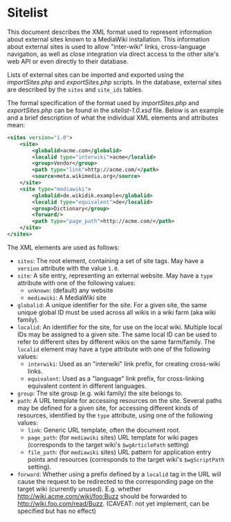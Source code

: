 # Sitelist

This document describes the XML format used to represent information about external sites known to a MediaWiki installation. This information about external sites is used to allow "inter-wiki" links, cross-language navigation, as well as close integration via direct access to the other site's web API or even directly to their database.

Lists of external sites can be imported and exported using the _importSites.php_ and _exportSites.php_ scripts. In the database, external sites are described by the `sites` and `site_ids` tables.

The formal specification of the format used by _importSites.php_ and _exportSites.php_ can be found in the _sitelist-1.0.xsd_ file. Below is an example and a brief description of what the individual XML elements and attributes mean:

```xml
<sites version="1.0">
	<site>
		<globalid>acme.com</globalid>
		<localid type="interwiki">acme</localid>
		<group>Vendor</group>
		<path type="link">http://acme.com/</path>
		<source>meta.wikimedia.org</source>
	</site>
	<site type="mediawiki">
		<globalid>de.wikidik.example</globalid>
		<localid type="equivalent">de</localid>
		<group>Dictionary</group>
		<forward/>
		<path type="page_path">http://acme.com/</path>
	</site>
</sites>
```

The XML elements are used as follows:

- `sites`: The root element, containing a set of site tags. May have a `version` attribute with the value `1.0`.
- `site`: A site entry, representing an external website. May have a `type` attribute with one of the following values:
  - `unknown`: (default) any website
  - `mediawiki`: A MediaWiki site
- `globalid`: A unique identifier for the site. For a given site, the same unique global ID must be used across all wikis in a wiki farm (aka wiki family).
- `localid`: An identifier for the site, for use on the local wiki. Multiple local IDs may be assigned to a given site. The same local ID can be used to refer to different sites by different wikis on the same farm/family. The `localid` element may have a type attribute with one of the following values:
  - `interwiki`: Used as an "interwiki" link prefix, for creating cross-wiki links.
  - `equivalent`: Used as a "language" link prefix, for cross-linking equivalent content in different languages.
- `group`: The site group (e.g. wiki family) the site belongs to.
- `path`: A URL template for accessing resources on the site. Several paths may be defined for a given site, for accessing different kinds of resources, identified by the `type` attribute, using one of the following values:
  - `link`: Generic URL template, often the document root.
  - `page_path`: (for `mediawiki` sites) URL template for wiki pages (corresponds to the target wiki's `$wgArticlePath` setting)
  - `file_path`: (for `mediawiki` sites) URL pattern for application entry points and resources (corresponds to the target wiki's `$wgScriptPath` setting).
- `forward`: Whether using a prefix defined by a `localid` tag in the URL will cause the request to be redirected to the corresponding page on the target wiki (currently unused). E.g. whether <http://wiki.acme.com/wiki/foo:Buzz> should be forwarded to <http://wiki.foo.com/read/Buzz>. (CAVEAT: not yet implement, can be specified but has no effect)
